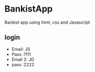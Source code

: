 # BankistApp
Bankist app using html, css and Javascript

## login
- Email: JS
- Pass :1111
- Email 2: JD
- pass :2222
